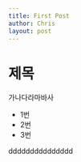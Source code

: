 ```yaml
---
title: First Post
author: Chris
layout: post
---
```


# 제목

가나다라마바사

- 1번
- 2번
- 3번

ddddddddddddddd